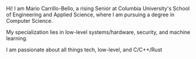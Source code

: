 Hi! I am Mario Carrillo-Bello, a rising Senior at Columbia University's School of Engineering and Applied Science, where I am pursuing a degree in Computer Science. 

My specialization lies in low-level systems/hardware, security, and machine learning. 

I am passionate about all things tech, low-level, and C/C++/Rust
<!---
CarrilloMario831/CarrilloMario831 is a ✨ special ✨ repository because its `README.md` (this file) appears on your GitHub profile.
You can click the Preview link to take a look at your changes.
--->
